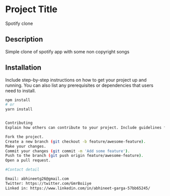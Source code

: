 # Project Title
Spotify clone

## Description

Simple clone of spotify app with some non copyright songs



## Installation

Include step-by-step instructions on how to get your project up and running. You can also list any prerequisites or dependencies that users need to install.

```bash
npm install
# or
yarn install


Contributing
Explain how others can contribute to your project. Include guidelines for submitting bug reports, feature requests, or code contributions.

Fork the project.
Create a new branch (git checkout -b feature/awesome-feature).
Make your changes.
Commit your changes (git commit -m 'Add some feature').
Push to the branch (git push origin feature/awesome-feature).
Open a pull request.

#Contact detail

Email: abhineetg26@gmail.com
Twitter: https://twitter.com/GmrBoiiye
Linked in: https://www.linkedin.com/in/abhineet-garga-57bb65245/
